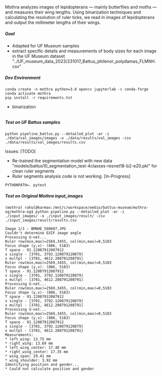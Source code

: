 
Mothra analyzes images of lepidopterans — mainly butterflies and moths — and measures their wing lengths. Using binarization techniques and calculating the resolution of ruler ticks, we read in images of lepidopterans and output the millimeter lengths of their wings.

##### Goal
- Adapted for UF Museum samples
- extract specific details and measurements of body sizes for each image in the UF Museum dataset "../UF_museum_data_2023/231017_Battus_philenor_polydamas_FLMNH.csv"



##### Dev Environment

```
conda create -n mothra python=3.8 opencv jupyterlab -c conda-forge
conda activate mothra
pip install -r requirements.txt
```
- binarization
```

```

##### Test on UF Battus samples

```
python pipeline_battus.py --detailed_plot -ar -i ./data/val_images/images -o ./data/results/val_images -csv ./data/results/val_images/results.csv
```
Issues: [TODO]
- Re-trained the segmentation model with new data "models/battus10_segmentation_test-4classes-resnet18-b2-e20.pkl" for clean ruler segments
- Ruler segments analysis code is not working. [In-Progress] 

```
PYTHONPATH=. pytest

```


##### Test on Original Mothra input_images

```
(mothra) rahul@karmax:/mnt/c/workspace/eebio/battus-museum/mothra-og/mothra-og$ python pipeline.py --detailed_plot -ar -i ./input_images/ -o ./input_images/result/ -csv  ./input_images/result/results.csv

Image 1/1 : BMNHE_500607.JPG
Couldn't determine EXIF image angle
Processing U-net...
Ruler row(min,max)=2569,3455, col(min,max)=0,5183
Focus shape (y,x)- (886, 5183)
T space - 91.12087912087912
x single - [3701, 3792.120879120879]
x multpl - [3701, 4612.208791208791]
Ruler row(min,max)=2569,3455, col(min,max)=0,5183
Focus shape (y,x)- (886, 5183)
T space - 91.12087912087912
x single - [3701, 3792.120879120879]
x multpl - [3701, 4612.208791208791]
Processing U-net...
Ruler row(min,max)=2569,3455, col(min,max)=0,5183
Focus shape (y,x)- (886, 5183)
T space - 91.12087912087912
x single - [3701, 3792.120879120879]
x multpl - [3701, 4612.208791208791]
Processing U-net...
Ruler row(min,max)=2569,3455, col(min,max)=0,5183
Focus shape (y,x)- (886, 5183)
T space - 91.12087912087912
x single - [3701, 3792.120879120879]
x multpl - [3701, 4612.208791208791]
Measurements:
* left_wing: 13.75 mm
* right_wing: 13.69 mm
* left_wing_center: 17.48 mm
* right_wing_center: 17.35 mm
* wing_span: 29.41 mm
* wing_shoulder: 3.92 mm
Identifying position and gender...
* Could not calculate position and gender
```